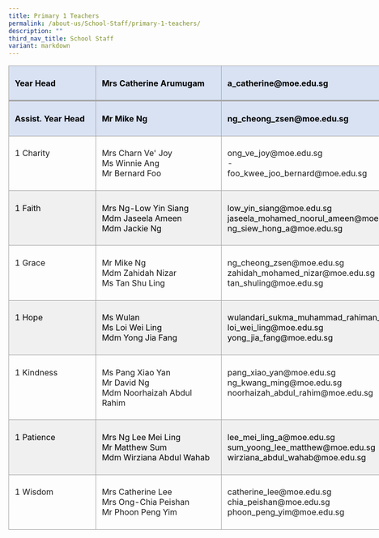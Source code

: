 ```yaml
---
title: Primary 1 Teachers
permalink: /about-us/School-Staff/primary-1-teachers/
description: ""
third_nav_title: School Staff
variant: markdown
---
```

<table style="width:676.0pt;border-collapse:collapse;mso-yfti-tbllook:1184;
 mso-padding-alt:0in 0in 0in 0in" width="901" cellpadding="0" cellspacing="0" border="0" class="MsoNormalTable"><tbody><tr style="mso-yfti-irow:0;mso-yfti-firstrow:yes;height:27.55pt"><td style="width:141.0pt;border:solid #A5A5A5 1.0pt;
  border-bottom:solid #A5A5A5 2.25pt;background:#D9E2F3;mso-background-themecolor:
  accent1;mso-background-themetint:51;padding:5.75pt 8.6pt 5.75pt 8.6pt;
  height:27.55pt" valign="top" width="188"><p class="MsoNormal"><b><span style="color:black;mso-color-alt:windowtext">Year Head</span></b></p></td><td style="width:186.0pt;border-top:solid #A5A5A5 1.0pt;
  border-left:none;border-bottom:solid #A5A5A5 2.25pt;border-right:solid #A5A5A5 1.0pt;
  mso-border-left-alt:solid #A5A5A5 1.0pt;background:#D9E2F3;mso-background-themecolor:
  accent1;mso-background-themetint:51;padding:5.75pt 8.6pt 5.75pt 8.6pt;
  height:27.55pt" valign="top" width="248"><p class="MsoNormal"><b><span style="color:black;mso-color-alt:windowtext">Mrs Catherine Arumugam</span></b></p></td><td style="width:349.0pt;border-top:solid #A5A5A5 1.0pt;
  border-left:none;border-bottom:solid #A5A5A5 2.25pt;border-right:solid #A5A5A5 1.0pt;
  mso-border-left-alt:solid #A5A5A5 1.0pt;background:#D9E2F3;mso-background-themecolor:
  accent1;mso-background-themetint:51;padding:5.75pt 8.6pt 5.75pt 8.6pt;
  height:27.55pt" valign="top" width="465"><p class="MsoNormal"><b><span style="color:black;mso-color-alt:windowtext">a_catherine@moe.edu.sg</span></b></p></td></tr><tr style="mso-yfti-irow:1;height:27.55pt"><td style="width:141.0pt;border:solid #A5A5A5 1.0pt;
  border-top:none;mso-border-top-alt:solid #A5A5A5 2.25pt;background:#D9E2F3;
  mso-background-themecolor:accent1;mso-background-themetint:51;padding:5.75pt 8.6pt 5.75pt 8.6pt;
  height:27.55pt" valign="top" width="188"><p class="MsoNormal"><b><span style="color:black;mso-color-alt:windowtext">Assist. Year Head</span></b></p></td><td style="width:186.0pt;border-top:none;border-left:
  none;border-bottom:solid #A5A5A5 1.0pt;border-right:solid #A5A5A5 1.0pt;
  mso-border-top-alt:solid #A5A5A5 2.25pt;mso-border-left-alt:solid #A5A5A5 1.0pt;
  background:#D9E2F3;mso-background-themecolor:accent1;mso-background-themetint:
  51;padding:5.75pt 8.6pt 5.75pt 8.6pt;height:27.55pt" valign="top" width="248"><p class="MsoNormal"><b><span style="color:black;mso-color-alt:windowtext">Mr Mike Ng</span></b></p></td><td style="width:349.0pt;border-top:none;border-left:
  none;border-bottom:solid #A5A5A5 1.0pt;border-right:solid #A5A5A5 1.0pt;
  mso-border-top-alt:solid #A5A5A5 2.25pt;mso-border-left-alt:solid #A5A5A5 1.0pt;
  background:#D9E2F3;mso-background-themecolor:accent1;mso-background-themetint:
  51;padding:5.75pt 8.6pt 5.75pt 8.6pt;height:27.55pt" valign="top" width="465"><p class="MsoNormal"><b><span style="color:black;mso-color-alt:windowtext">ng_cheong_zsen@moe.edu.sg</span></b></p></td></tr><tr style="mso-yfti-irow:2;height:54.05pt"><td style="width:141.0pt;border:solid #A5A5A5 1.0pt;
  border-top:none;mso-border-top-alt:solid #A5A5A5 1.0pt;padding:5.75pt 8.6pt 5.75pt 8.6pt;
  height:54.05pt" valign="top" width="188"><p class="MsoNormal">1 Charity</p></td><td style="width:186.0pt;border-top:none;border-left:
  none;border-bottom:solid #A5A5A5 1.0pt;border-right:solid #A5A5A5 1.0pt;
  mso-border-top-alt:solid #A5A5A5 1.0pt;mso-border-left-alt:solid #A5A5A5 1.0pt;
  padding:5.75pt 8.6pt 5.75pt 8.6pt;height:54.05pt" valign="top" width="248"><p class="MsoNormal">Mrs Charn&nbsp;Ve'&nbsp;Joy<span style="mso-ansi-language:EN-SG" lang="EN-SG"><br>Ms Winnie Ang<br></span>Mr&nbsp;Bernard&nbsp;Foo</p></td><td style="width:349.0pt;border-top:none;border-left:
  none;border-bottom:solid #A5A5A5 1.0pt;border-right:solid #A5A5A5 1.0pt;
  mso-border-top-alt:solid #A5A5A5 1.0pt;mso-border-left-alt:solid #A5A5A5 1.0pt;
  padding:5.75pt 8.6pt 5.75pt 8.6pt;height:54.05pt" valign="top" width="465"><p class="MsoNormal">ong_ve_joy@moe.edu.sg<br>-<br>foo_kwee_joo_bernard@moe.edu.sg</p></td></tr><tr style="mso-yfti-irow:3;height:48.4pt"><td style="width:141.0pt;border:solid #A5A5A5 1.0pt;
  border-top:none;mso-border-top-alt:solid #A5A5A5 1.0pt;background:#F0F0F0;
  padding:5.75pt 8.6pt 5.75pt 8.6pt;height:48.4pt" valign="top" width="188"><p class="MsoNormal"><span style="color:black;mso-color-alt:windowtext">1 Faith</span></p></td><td style="width:186.0pt;border-top:none;border-left:
  none;border-bottom:solid #A5A5A5 1.0pt;border-right:solid #A5A5A5 1.0pt;
  mso-border-top-alt:solid #A5A5A5 1.0pt;mso-border-left-alt:solid #A5A5A5 1.0pt;
  background:#F0F0F0;padding:5.75pt 8.6pt 5.75pt 8.6pt;height:48.4pt" valign="top" width="248"><p class="MsoNormal"><span style="color:black;mso-color-alt:windowtext">Mrs Ng-Low Yin Siang&nbsp;<br>Mdm&nbsp;Jaseela&nbsp;Ameen<br>Mdm Jackie Ng</span></p></td><td style="width:349.0pt;border-top:none;border-left:
  none;border-bottom:solid #A5A5A5 1.0pt;border-right:solid #A5A5A5 1.0pt;
  mso-border-top-alt:solid #A5A5A5 1.0pt;mso-border-left-alt:solid #A5A5A5 1.0pt;
  background:#F0F0F0;padding:5.75pt 8.6pt 5.75pt 8.6pt;height:48.4pt" valign="top" width="465"><p class="MsoNormal"><span style="color:black;mso-color-alt:windowtext">low_yin_siang@moe.edu.sg<br>jaseela_mohamed_noorul_ameen@moe.edu.sg<br>ng_siew_hong_a@moe.edu.sg</span></p></td></tr><tr style="mso-yfti-irow:4;height:31.75pt"><td style="width:141.0pt;border:solid #A5A5A5 1.0pt;
  border-top:none;mso-border-top-alt:solid #A5A5A5 1.0pt;padding:5.75pt 8.6pt 5.75pt 8.6pt;
  height:31.75pt" valign="top" width="188"><p class="MsoNormal">1 Grace</p></td><td style="width:186.0pt;border-top:none;border-left:
  none;border-bottom:solid #A5A5A5 1.0pt;border-right:solid #A5A5A5 1.0pt;
  mso-border-top-alt:solid #A5A5A5 1.0pt;mso-border-left-alt:solid #A5A5A5 1.0pt;
  padding:5.75pt 8.6pt 5.75pt 8.6pt;height:31.75pt" valign="top" width="248"><p class="MsoNormal">Mr&nbsp;Mike Ng<br>Mdm Zahidah Nizar<br>Ms&nbsp;Tan Shu Ling</p></td><td style="width:349.0pt;border-top:none;border-left:
  none;border-bottom:solid #A5A5A5 1.0pt;border-right:solid #A5A5A5 1.0pt;
  mso-border-top-alt:solid #A5A5A5 1.0pt;mso-border-left-alt:solid #A5A5A5 1.0pt;
  padding:5.75pt 8.6pt 5.75pt 8.6pt;height:31.75pt" valign="top" width="465"><p class="MsoNormal">ng_cheong_zsen@moe.edu.sg<br>zahidah_mohamed_nizar@moe.edu.sg<br>tan_shuling@moe.edu.sg</p></td></tr><tr style="mso-yfti-irow:5;height:48.4pt"><td style="width:141.0pt;border:solid #A5A5A5 1.0pt;
  border-top:none;mso-border-top-alt:solid #A5A5A5 1.0pt;background:#F0F0F0;
  padding:5.75pt 8.6pt 5.75pt 8.6pt;height:48.4pt" valign="top" width="188"><p class="MsoNormal"><span style="color:black;mso-color-alt:windowtext">1 Hope</span></p></td><td style="width:186.0pt;border-top:none;border-left:
  none;border-bottom:solid #A5A5A5 1.0pt;border-right:solid #A5A5A5 1.0pt;
  mso-border-top-alt:solid #A5A5A5 1.0pt;mso-border-left-alt:solid #A5A5A5 1.0pt;
  background:#F0F0F0;padding:5.75pt 8.6pt 5.75pt 8.6pt;height:48.4pt" valign="top" width="248"><p class="MsoNormal"><span style="color:black;mso-color-alt:windowtext">Ms Wulan<br>Ms Loi&nbsp;Wei Ling<br>Mdm&nbsp;Yong Jia Fang</span></p></td><td style="width:349.0pt;border-top:none;border-left:
  none;border-bottom:solid #A5A5A5 1.0pt;border-right:solid #A5A5A5 1.0pt;
  mso-border-top-alt:solid #A5A5A5 1.0pt;mso-border-left-alt:solid #A5A5A5 1.0pt;
  background:#F0F0F0;padding:5.75pt 8.6pt 5.75pt 8.6pt;height:48.4pt" valign="top" width="465"><p class="MsoNormal"><span style="color:black;mso-color-alt:windowtext">wulandari_sukma_muhammad_rahiman_wee@moe.edu.sg<br>loi_wei_ling@moe.edu.sg<br>yong_jia_fang@moe.edu.sg</span></p></td></tr><tr style="mso-yfti-irow:6;height:48.4pt"><td style="width:141.0pt;border:solid #A5A5A5 1.0pt;
  border-top:none;mso-border-top-alt:solid #A5A5A5 1.0pt;padding:5.75pt 8.6pt 5.75pt 8.6pt;
  height:48.4pt" valign="top" width="188"><p class="MsoNormal">1 Kindness</p></td><td style="width:186.0pt;border-top:none;border-left:
  none;border-bottom:solid #A5A5A5 1.0pt;border-right:solid #A5A5A5 1.0pt;
  mso-border-top-alt:solid #A5A5A5 1.0pt;mso-border-left-alt:solid #A5A5A5 1.0pt;
  padding:5.75pt 8.6pt 5.75pt 8.6pt;height:48.4pt" valign="top" width="248"><p class="MsoNormal">Ms&nbsp;Pang&nbsp;Xiao Yan<span style="mso-ansi-language:EN-SG" lang="EN-SG"><br>Mr </span>David Ng<br>Mdm&nbsp;Noorhaizah&nbsp;Abdul Rahim</p></td><td style="width:349.0pt;border-top:none;border-left:
  none;border-bottom:solid #A5A5A5 1.0pt;border-right:solid #A5A5A5 1.0pt;
  mso-border-top-alt:solid #A5A5A5 1.0pt;mso-border-left-alt:solid #A5A5A5 1.0pt;
  padding:5.75pt 8.6pt 5.75pt 8.6pt;height:48.4pt" valign="top" width="465"><p class="MsoNormal">pang_xiao_yan@moe.edu.sg<br>ng_kwang_ming@moe.edu.sg<br>noorhaizah_abdul_rahim@moe.edu.sg</p></td></tr><tr style="mso-yfti-irow:7;height:48.4pt"><td style="width:141.0pt;border:solid #A5A5A5 1.0pt;
  border-top:none;mso-border-top-alt:solid #A5A5A5 1.0pt;background:#F0F0F0;
  padding:5.75pt 8.6pt 5.75pt 8.6pt;height:48.4pt" valign="top" width="188"><p class="MsoNormal"><span style="color:black;mso-color-alt:windowtext">1 Patience</span></p></td><td style="width:186.0pt;border-top:none;border-left:
  none;border-bottom:solid #A5A5A5 1.0pt;border-right:solid #A5A5A5 1.0pt;
  mso-border-top-alt:solid #A5A5A5 1.0pt;mso-border-left-alt:solid #A5A5A5 1.0pt;
  background:#F0F0F0;padding:5.75pt 8.6pt 5.75pt 8.6pt;height:48.4pt" valign="top" width="248"><p class="MsoNormal"><span style="color:black;mso-color-alt:windowtext">Mrs Ng Lee&nbsp;Mei Ling</span><span style="color:black;mso-color-alt:
  windowtext;mso-ansi-language:EN-SG" lang="EN-SG"><br></span><span style="color:black;mso-color-alt:windowtext">Mr&nbsp;Matthew&nbsp;Sum<br>Mdm&nbsp;Wirziana&nbsp;Abdul Wahab</span></p></td><td style="width:349.0pt;border-top:none;border-left:
  none;border-bottom:solid #A5A5A5 1.0pt;border-right:solid #A5A5A5 1.0pt;
  mso-border-top-alt:solid #A5A5A5 1.0pt;mso-border-left-alt:solid #A5A5A5 1.0pt;
  background:#F0F0F0;padding:5.75pt 8.6pt 5.75pt 8.6pt;height:48.4pt" valign="top" width="465"><p class="MsoNormal"><span style="color:black;mso-color-alt:windowtext">lee_mei_ling_a@moe.edu.sg<br>sum_yoong_lee_matthew@moe.edu.sg<br>wirziana_abdul_wahab@moe.edu.sg</span></p></td></tr><tr style="mso-yfti-irow:8;mso-yfti-lastrow:yes;height:48.4pt"><td style="width:141.0pt;border:solid #A5A5A5 1.0pt;
  border-top:none;mso-border-top-alt:solid #A5A5A5 1.0pt;padding:5.75pt 8.6pt 5.75pt 8.6pt;
  height:48.4pt" valign="top" width="188"><p class="MsoNormal">1 Wisdom</p></td><td style="width:186.0pt;border-top:none;border-left:
  none;border-bottom:solid #A5A5A5 1.0pt;border-right:solid #A5A5A5 1.0pt;
  mso-border-top-alt:solid #A5A5A5 1.0pt;mso-border-left-alt:solid #A5A5A5 1.0pt;
  padding:5.75pt 8.6pt 5.75pt 8.6pt;height:48.4pt" valign="top" width="248"><p class="MsoNormal">Mrs&nbsp;Catherine Lee<br>Mrs Ong-Chia&nbsp;Peishan<br>Mr&nbsp;Phoon&nbsp;Peng Yim</p></td><td style="width:349.0pt;border-top:none;border-left:
  none;border-bottom:solid #A5A5A5 1.0pt;border-right:solid #A5A5A5 1.0pt;
  mso-border-top-alt:solid #A5A5A5 1.0pt;mso-border-left-alt:solid #A5A5A5 1.0pt;
  padding:5.75pt 8.6pt 5.75pt 8.6pt;height:48.4pt" valign="top" width="465"><p class="MsoNormal">catherine_lee@moe.edu.sg<br>chia_peishan@moe.edu.sg<br>phoon_peng_yim@moe.edu.sg</p></td></tr></tbody></table>